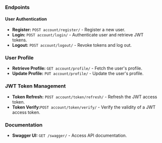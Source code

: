 
### Endpoints
#### User Authentication
- **Register:** `POST account/register/` - Register a new user.
- **Login:** `POST account/login/` - Authenticate user and retrieve JWT tokens.
- **Logout:** `POST account/logout/` - Revoke tokens and log out.

### User Profile
- **Retrieve Profile:** `GET account/profile/` - Fetch the user's profile.
- **Update Profile:** `PUT account/profile/` - Update the user's profile.

### JWT Token Management
- **Token Refresh:** `POST account/token/refresh/` - Refresh the JWT access token.
- **Token Verify:**`POST account/token/verify/` - Verify the validity of a JWT access token.

### Documentation
- **Swagger UI:** `GET /swagger/` - Access API documentation.

